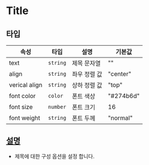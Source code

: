 # Title

## 타입
| 속성 | 타입 | 설명 | 기본값 | 
| -- | -- | -- | -- |
| text | `string` | 제목 문자열 | "" |
| align | `string` | 좌우 정렬 값 | "center" | 
| verical align | `string` | 상하 정렬 값 | "top" |
| font color | `color` | 폰트 색상 | "#274b6d" | 
| font size | `number` | 폰트 크기 | 16 |
| font weight | `string` | 폰트 두께 | "normal"|

## [설명](https://docs.ibsheet.com/ibchart/v1/manual/#docs/props/title/aatitle)
- 제목에 대한 구성 옵션을 설정 합니다.